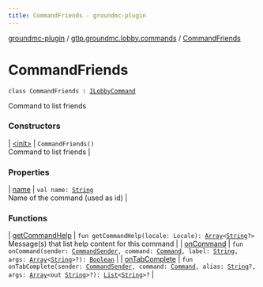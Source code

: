 ```yaml
---
title: CommandFriends - groundmc-plugin
---
```


[groundmc-plugin](../../index.html) / [gtlp.groundmc.lobby.commands](../index.html) / [CommandFriends](.)

# CommandFriends

`class CommandFriends : `[`ILobbyCommand`](../-i-lobby-command/index.html)

Command to list friends

### Constructors

| [&lt;init&gt;](-init-.html) | `CommandFriends()`<br>Command to list friends |

### Properties

| [name](name.html) | `val name: `[`String`](https://kotlinlang.org/api/latest/jvm/stdlib/kotlin/-string/index.html)<br>Name of the command (used as id) |

### Functions

| [getCommandHelp](get-command-help.html) | `fun getCommandHelp(locale: Locale): `[`Array`](https://kotlinlang.org/api/latest/jvm/stdlib/kotlin/-array/index.html)`<`[`String`](https://kotlinlang.org/api/latest/jvm/stdlib/kotlin/-string/index.html)`?>`<br>Message(s) that list help content for this command |
| [onCommand](on-command.html) | `fun onCommand(sender: `[`CommandSender`](https://hub.spigotmc.org/javadocs/spigot/org/bukkit/command/CommandSender.html)`, command: `[`Command`](https://hub.spigotmc.org/javadocs/spigot/org/bukkit/command/Command.html)`, label: `[`String`](https://kotlinlang.org/api/latest/jvm/stdlib/kotlin/-string/index.html)`, args: `[`Array`](https://kotlinlang.org/api/latest/jvm/stdlib/kotlin/-array/index.html)`<`[`String`](https://kotlinlang.org/api/latest/jvm/stdlib/kotlin/-string/index.html)`>?): `[`Boolean`](https://kotlinlang.org/api/latest/jvm/stdlib/kotlin/-boolean/index.html) |
| [onTabComplete](on-tab-complete.html) | `fun onTabComplete(sender: `[`CommandSender`](https://hub.spigotmc.org/javadocs/spigot/org/bukkit/command/CommandSender.html)`, command: `[`Command`](https://hub.spigotmc.org/javadocs/spigot/org/bukkit/command/Command.html)`, alias: `[`String`](https://kotlinlang.org/api/latest/jvm/stdlib/kotlin/-string/index.html)`?, args: `[`Array`](https://kotlinlang.org/api/latest/jvm/stdlib/kotlin/-array/index.html)`<out `[`String`](https://kotlinlang.org/api/latest/jvm/stdlib/kotlin/-string/index.html)`>?): `[`List`](https://kotlinlang.org/api/latest/jvm/stdlib/kotlin.collections/-list/index.html)`<`[`String`](https://kotlinlang.org/api/latest/jvm/stdlib/kotlin/-string/index.html)`>?` |

